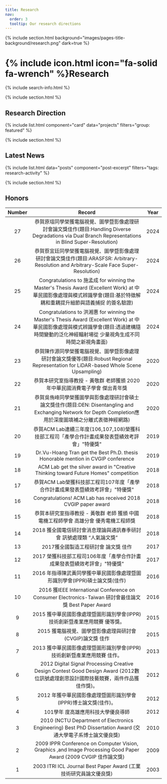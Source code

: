 ```yaml
---
title: Research
nav:
  order: 3
  tooltip: Our research directions
---
```


{% include section.html background="images/pages-title-background/research.png" dark=true %}
# {% include icon.html icon="fa-solid fa-wrench" %}Research

<!-- {% include tags.html tags="publication, resource, website" %} -->

{% include search-info.html %}

{% include section.html %}
## Research Direction

{% include list.html component="card" data="projects" filters="group: featured" %}

{% include section.html %}
## Latest News

{% include list.html data="posts" component="post-excerpt" filters="tags: research-activity" %}

{% include section.html %}
## Honors

| Number | Record | Year | 
| :----: | :----: | :----: |
| 27 | 恭賀原瑄同學榮獲電腦視覺、圖學暨影像處理研討會論文獎佳作(題目:Handling Diverse Degradations via Dual Branch Representations in Blind Super-Resolution) | 2024 |
| 26 | 恭賀蔡宜廷同學榮獲電腦視覺、圖學暨影像處理研討會論文獎佳作(題目:ARASFSR: Arbitrary-Resolution and Arbitrary-Scale Face Super-Resolution) | 2024 |
| 25 | Congratulations to 施孟成 for winning the Master's Thesis Award (Excellent Work) at 中華民國影像處理與模式辨識學會(題目:基於特徵解耦和重耦提升細節與語義捕捉 的簽名驗證) | 2024 |
| 24 | Congratulations to 洪湘惠 for winning the Master's Thesis Award (Excellent Work) at 中華民國影像處理與模式辨識學會(題目:透過建構隨時間變動的泛化神經輻射場從 少量視角生成不同時間之新視角畫面) | 2024 |
| 23 | 恭賀陳作源同學榮獲電腦視覺、圖學暨影像處理研討會論文獎優等(題目:Robust Regional Representation for LiDAR-based Whole Scene Upsampling) | 2020 |
| 22 | 恭賀本研究室指導教授 - 黃敬群 老師獲頒 2020年中華民國消費電子學會 傑出青年獎 | 2020 |
| 21 | 恭賀吳侑峰同學榮獲圖學與影像處理研討會碩士論文獎佳作(題目:DEN: Disentangling and Exchanging Network for Depth Completion應用於深度圖填補之分離式表徵神經網路) | 2020 |
| 20 | 恭賀ACM Lab連續三年度(106,107,108)榮獲科技部工程司「產學合作計畫成果發表暨績效考評會」"特優獎" | 2019 |
| 19 | Dr.Vu-Hoang Tran get the Best Ph.D. thesis Honorable mention in CVGIP conference | 2019 |
| 18 | ACM Lab get the silver award in "Creative Thinking toward Future Homes" competition | 2018 |
| 17 | 恭賀ACM Lab榮獲科技部工程司107年度「產學合作計畫成果發表暨績效考評會」"特優獎" | 2018 |
| 16 | Congratulations! ACM Lab has received 2018 CVGIP paper award | 2018 |
| 15 | 恭賀本研究室指導教授 - 黃敬群 老師 獲頒 中國電機工程師學會 高雄分會 優秀電機工程師獎 | 2018 |
| 14 | 2018 獲全國電信研討會消息理論與通訊春季研討會 訊號處理類 “人氣論文獎” | 2018 |
| 13 | 2017獲全國製造工程研討會 論文獎 佳作 | 2017 |
| 12 | 2017 榮獲科技部工程司106年度「產學合作計畫成果發表暨績效考評會」"特優獎" | 2017 |
| 11 | 2016 年指導陳武黃同學獲中華民國影像處理暨圖形識別學會(IPPR)碩士論文獎(佳作) | 2016 |
| 10 | 2016 獲IEEE International Conference on Consumer Electronics-Taiwan 研討會最佳論文獎 Best Paper Award | 2016 |
| 9 | 2015 獲中華民國影像處理暨圖形識別學會(IPPR)技術創新暨產業應用競賽 優等獎。 | 2015 |
| 8 | 2015 獲電腦視覺、圖學暨影像處理與研討會(CVGIP)論文獎 佳作 | 2015 |
| 7 | 2013 獲中華民國影像處理暨圖形識別學會(IPPR)技術創新暨產業應用競賽 佳作。 | 2013 |
| 6 | 2012 Digital Signal Processing Creative Design Contest Good Design Award (2012數位訊號處理創思設計國際技藝競賽，兩件作品獲佳作獎)。 | 2012 |
| 5 | 2012 年獲中華民國影像處理暨圖形識別學會(IPPR)博士論文獎(佳作)。 | 2012 |
| 4 | 101學年 度高雄應用科技大學優良導師 | 2012 |
| 3 | 2010 (NCTU Department of Electronics Engineering) Best PhD Dissertation Award (交通大學電子系博士論文優良獎) | 2010 |
| 2 | 2009 IPPR Conference on Computer Vision, Graphics ,and Image Processing Good Paper Award (2009 CVGIP 佳作論文獎) | 2009 |
| 1 | 2003 ITRI ICL Journal Best Paper Award (工業技術研究員論文優良獎) | 2003 |

<!-- ## More

{% include list.html component="card" data="projects" filters="group: " style="small" %} -->
